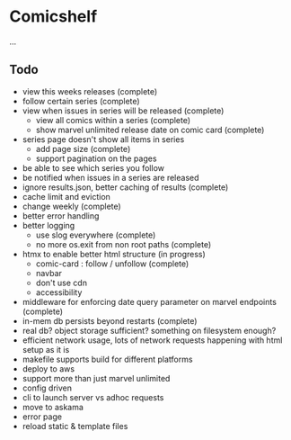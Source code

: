 # Comicshelf

...

## Todo

- view this weeks releases (complete)
- follow certain series (complete)
- view when issues in series will be released (complete)
    - view all comics within a series (complete)
    - show marvel unlimited release date on comic card (complete)
- series page doesn't show all items in series
    - add page size (complete)
    - support pagination on the pages
- be able to see which series you follow
- be notified when issues in a series are released
- ignore results.json, better caching of results (complete)
- cache limit and eviction
- change weekly (complete)
- better error handling
- better logging
    - use slog everywhere (complete)
    - no more os.exit from non root paths (complete)
- htmx to enable better html structure (in progress)
    - comic-card : follow / unfollow (complete)
    - navbar
    - don't use cdn
    - accessibility
- middleware for enforcing date query parameter on marvel endpoints (complete)
- in-mem db persists beyond restarts (complete)
- real db? object storage sufficient? something on filesystem enough?
- efficient network usage, lots of network requests happening with html setup as it is
- makefile supports build for different platforms
- deploy to aws
- support more than just marvel unlimited
- config driven
- cli to launch server vs adhoc requests
- move to askama
- error page
- reload static & template files
